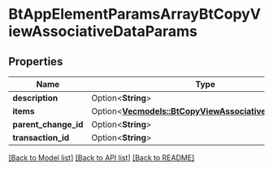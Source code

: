 # BtAppElementParamsArrayBtCopyViewAssociativeDataParams

## Properties

Name | Type | Description | Notes
------------ | ------------- | ------------- | -------------
**description** | Option<**String**> |  | [optional]
**items** | Option<[**Vec<models::BtCopyViewAssociativeDataParams>**](BTCopyViewAssociativeDataParams.md)> |  | [optional]
**parent_change_id** | Option<**String**> |  | [optional]
**transaction_id** | Option<**String**> |  | [optional]

[[Back to Model list]](../README.md#documentation-for-models) [[Back to API list]](../README.md#documentation-for-api-endpoints) [[Back to README]](../README.md)


